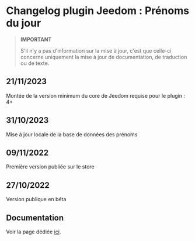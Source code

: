 # Changelog plugin Jeedom : Prénoms du jour

> **IMPORTANT**
>
> S'il n'y a pas d'information sur la mise à jour, c'est que celle-ci concerne uniquement la mise à jour de documentation, de traduction ou de texte.

## 21/11/2023
Montée de la version minimum du core de Jeedom requise pour le plugin : 4+

## 31/10/2023
Mise à jour locale de la base de données des prénoms

## 09/11/2022
Première version publiée sur le store

## 27/10/2022
Version publique en béta


## Documentation

Voir la page dédiée [ici](https://jeanrobertjs.github.io/namesoftheday/fr_FR/).
